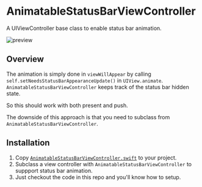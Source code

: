# AnimatableStatusBarViewController
A UIViewController base class to enable status bar animation.

![preview](https://raw.githubusercontent.com/aunnnn/AnimatableStatusBarViewController/master/previewgif.gif)

## Overview

The animation is simply done in `viewWillAppear` by calling `self.setNeedsStatusBarAppearanceUpdate()` in `UIView.animate`. `AnimatableStatusBarViewController` keeps track of the status bar hidden state. 

So this should work with both present and push.

The downside of this approach is that you need to subclass from `AnimatableStatusBarViewController`.

## Installation
1. Copy [`AnimatableStatusBarViewController.swift`](https://github.com/aunnnn/AnimatableStatusBarViewController/blob/master/AnimatableStatusBarViewController/AnimatableStatusBarViewController.swift) to your project.
2. Subclass a view controller with `AnimatableStatusBarViewController` to suppport status bar animation.
3. Just checkout the code in this repo and you'll know how to setup.
